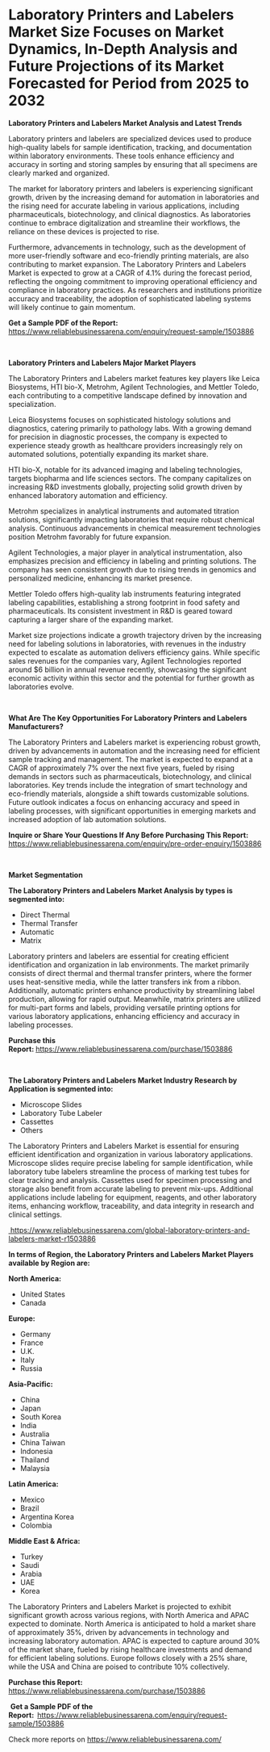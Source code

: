 <p><h1>Laboratory Printers and Labelers Market Size Focuses on Market Dynamics, In-Depth Analysis and Future Projections of its Market Forecasted for Period from 2025 to 2032</h1></p><p><strong>Laboratory Printers and Labelers Market Analysis and Latest Trends</strong></p>
<p><p>Laboratory printers and labelers are specialized devices used to produce high-quality labels for sample identification, tracking, and documentation within laboratory environments. These tools enhance efficiency and accuracy in sorting and storing samples by ensuring that all specimens are clearly marked and organized.</p><p>The market for laboratory printers and labelers is experiencing significant growth, driven by the increasing demand for automation in laboratories and the rising need for accurate labeling in various applications, including pharmaceuticals, biotechnology, and clinical diagnostics. As laboratories continue to embrace digitalization and streamline their workflows, the reliance on these devices is projected to rise.</p><p>Furthermore, advancements in technology, such as the development of more user-friendly software and eco-friendly printing materials, are also contributing to market expansion. The Laboratory Printers and Labelers Market is expected to grow at a CAGR of 4.1% during the forecast period, reflecting the ongoing commitment to improving operational efficiency and compliance in laboratory practices. As researchers and institutions prioritize accuracy and traceability, the adoption of sophisticated labeling systems will likely continue to gain momentum.</p></p>
<p><strong>Get a Sample PDF of the Report:&nbsp;</strong> <a href="https://www.reliablebusinessarena.com/enquiry/request-sample/1503886?utm_campaign=2518&utm_medium=2&utm_source=Github&utm_content=ia&utm_term=23032025&utm_id=laboratory-printers-and-labelers">https://www.reliablebusinessarena.com/enquiry/request-sample/1503886</a></p>
<p>&nbsp;</p>
<p><strong>Laboratory Printers and Labelers Major Market Players</strong></p>
<p><p>The Laboratory Printers and Labelers market features key players like Leica Biosystems, HTI bio-X, Metrohm, Agilent Technologies, and Mettler Toledo, each contributing to a competitive landscape defined by innovation and specialization. </p><p>Leica Biosystems focuses on sophisticated histology solutions and diagnostics, catering primarily to pathology labs. With a growing demand for precision in diagnostic processes, the company is expected to experience steady growth as healthcare providers increasingly rely on automated solutions, potentially expanding its market share.</p><p>HTI bio-X, notable for its advanced imaging and labeling technologies, targets biopharma and life sciences sectors. The company capitalizes on increasing R&D investments globally, projecting solid growth driven by enhanced laboratory automation and efficiency.</p><p>Metrohm specializes in analytical instruments and automated titration solutions, significantly impacting laboratories that require robust chemical analysis. Continuous advancements in chemical measurement technologies position Metrohm favorably for future expansion.</p><p>Agilent Technologies, a major player in analytical instrumentation, also emphasizes precision and efficiency in labeling and printing solutions. The company has seen consistent growth due to rising trends in genomics and personalized medicine, enhancing its market presence.</p><p>Mettler Toledo offers high-quality lab instruments featuring integrated labeling capabilities, establishing  a strong footprint in food safety and pharmaceuticals. Its consistent investment in R&D is geared toward capturing a larger share of the expanding market.</p><p>Market size projections indicate a growth trajectory driven by the increasing need for labeling solutions in laboratories, with revenues in the industry expected to escalate as automation delivers efficiency gains. While specific sales revenues for the companies vary, Agilent Technologies reported around $6 billion in annual revenue recently, showcasing the significant economic activity within this sector and the potential for further growth as laboratories evolve.</p></p>
<p>&nbsp;</p>
<p><strong>What Are The Key Opportunities For Laboratory Printers and Labelers Manufacturers?</strong></p>
<p><p>The Laboratory Printers and Labelers market is experiencing robust growth, driven by advancements in automation and the increasing need for efficient sample tracking and management. The market is expected to expand at a CAGR of approximately 7% over the next five years, fueled by rising demands in sectors such as pharmaceuticals, biotechnology, and clinical laboratories. Key trends include the integration of smart technology and eco-friendly materials, alongside a shift towards customizable solutions. Future outlook indicates a focus on enhancing accuracy and speed in labeling processes, with significant opportunities in emerging markets and increased adoption of lab automation solutions.</p></p>
<p><strong>Inquire or Share Your Questions If Any Before Purchasing This Report:</strong> <a href="https://www.reliablebusinessarena.com/enquiry/pre-order-enquiry/1503886?utm_campaign=2518&utm_medium=2&utm_source=Github&utm_content=ia&utm_term=23032025&utm_id=laboratory-printers-and-labelers">https://www.reliablebusinessarena.com/enquiry/pre-order-enquiry/1503886</a></p>
<p>&nbsp;</p>
<p><strong>Market Segmentation</strong></p>
<p><strong>The Laboratory Printers and Labelers Market Analysis by types is segmented into:</strong></p>
<p><ul><li>Direct Thermal</li><li>Thermal Transfer</li><li>Automatic</li><li>Matrix</li></ul></p>
<p><p>Laboratory printers and labelers are essential for creating efficient identification and organization in lab environments. The market primarily consists of direct thermal and thermal transfer printers, where the former uses heat-sensitive media, while the latter transfers ink from a ribbon. Additionally, automatic printers enhance productivity by streamlining label production, allowing for rapid output. Meanwhile, matrix printers are utilized for multi-part forms and labels, providing versatile printing options for various laboratory applications, enhancing efficiency and accuracy in labeling processes.</p></p>
<p><strong>Purchase this Report:&nbsp;</strong><a href="https://www.reliablebusinessarena.com/purchase/1503886?utm_campaign=2518&utm_medium=2&utm_source=Github&utm_content=ia&utm_term=23032025&utm_id=laboratory-printers-and-labelers">https://www.reliablebusinessarena.com/purchase/1503886</a></p>
<p>&nbsp;</p>
<p><strong>The Laboratory Printers and Labelers Market Industry Research by Application is segmented into:</strong></p>
<p><ul><li>Microscope Slides</li><li>Laboratory Tube Labeler</li><li>Cassettes</li><li>Others</li></ul></p>
<p><p>The Laboratory Printers and Labelers Market is essential for ensuring efficient identification and organization in various laboratory applications. Microscope slides require precise labeling for sample identification, while laboratory tube labelers streamline the process of marking test tubes for clear tracking and analysis. Cassettes used for specimen processing and storage also benefit from accurate labeling to prevent mix-ups. Additional applications include labeling for equipment, reagents, and other laboratory items, enhancing workflow, traceability, and data integrity in research and clinical settings.</p></p>
<p><a href="https://www.reliablebusinessarena.com/global-laboratory-printers-and-labelers-market-r1503886?utm_campaign=2518&utm_medium=2&utm_source=Github&utm_content=ia&utm_term=23032025&utm_id=laboratory-printers-and-labelers">&nbsp;https://www.reliablebusinessarena.com/global-laboratory-printers-and-labelers-market-r1503886</a></p>
<p><strong>In terms of Region, the Laboratory Printers and Labelers Market Players available by Region are:</strong></p>
<p>
    <p> <strong> North America: </strong>
        <ul>
            <li>United States</li>
            <li>Canada</li>
        </ul>
        </p> 
    <p> <strong> Europe: </strong>
        <ul>
            <li>Germany</li>
            <li>France</li>
            <li>U.K.</li>
            <li>Italy</li>
            <li>Russia</li>
        </ul>
        </p> 
    <p> <strong> Asia-Pacific: </strong>
        <ul>
            <li>China</li>
            <li>Japan</li>
            <li>South Korea</li>
            <li>India</li>
            <li>Australia</li>
            <li>China Taiwan</li>
            <li>Indonesia</li>
            <li>Thailand</li>
            <li>Malaysia</li>
        </ul>
        </p> 
    <p> <strong> Latin America: </strong>
        <ul>
            <li>Mexico</li>
            <li>Brazil</li>
            <li>Argentina Korea</li>
            <li>Colombia</li>
        </ul>
        </p> 
    <p> <strong> Middle East & Africa: </strong>
        <ul>
            <li>Turkey</li>
            <li>Saudi</li>
            <li>Arabia</li>
            <li>UAE</li>
            <li>Korea</li>
        </ul>
    </p>
    </p>
<p><p>The Laboratory Printers and Labelers Market is projected to exhibit significant growth across various regions, with North America and APAC expected to dominate. North America is anticipated to hold a market share of approximately 35%, driven by advancements in technology and increasing laboratory automation. APAC is expected to capture around 30% of the market share, fueled by rising healthcare investments and demand for efficient labeling solutions. Europe follows closely with a 25% share, while the USA and China are poised to contribute 10% collectively.</p></p>
<p><strong>Purchase this Report: </strong><a href="https://www.reliablebusinessarena.com/purchase/1503886?utm_campaign=2518&utm_medium=2&utm_source=Github&utm_content=ia&utm_term=23032025&utm_id=laboratory-printers-and-labelers">https://www.reliablebusinessarena.com/purchase/1503886</a></p>
<p>&nbsp;<strong>Get a Sample PDF of the Report:&nbsp;&nbsp;</strong><a href="https://www.reliablebusinessarena.com/enquiry/request-sample/1503886?utm_campaign=2518&utm_medium=2&utm_source=Github&utm_content=ia&utm_term=23032025&utm_id=laboratory-printers-and-labelers">https://www.reliablebusinessarena.com/enquiry/request-sample/1503886</a></p>
<p><strong></strong></p>
<p>Check more reports on <a href="https://www.reliablebusinessarena.com/?utm_campaign=2518&utm_medium=2&utm_source=Github&utm_content=ia&utm_term=23032025&utm_id=laboratory-printers-and-labelers">https://www.reliablebusinessarena.com/</a></p>